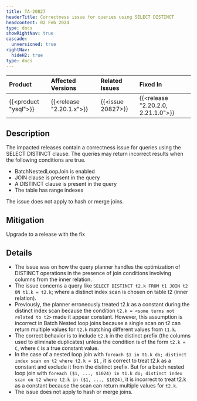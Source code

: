 ```yaml
---
title: TA-20827
headerTitle: Correctness issue for queries using SELECT DISTINCT
headcontent: 02 Feb 2024
type: docs
showRightNav: true
cascade:
  unversioned: true
rightNav:
  hideH2: true
type: docs
---
```


|          Product           |  Affected Versions  |  Related Issues   | Fixed In |
| :------------------------- | :------------------ | :---------------- | :------- |
| {{<product "ysql">}}       | {{<release "2.20.1.x">}} | {{<issue 20827>}} | {{<release "2.20.2.0, 2.21.1.0">}}      |

## Description

The impacted releases contain a correctness issue for queries using the SELECT DISTINCT clause. The queries may return incorrect results when the following conditions are true.

- BatchNestedLoopJoin is enabled
- JOIN clause is present in the query
- A DISTINCT clause is present in the query
- The table has range indexes

The issue does not apply to hash or merge joins.

## Mitigation

Upgrade to a release with the fix

## Details

- The issue was on how the query planner handles the optimization of DISTINCT operations in the presence of join conditions involving columns from the inner relation.
- The issue concerns a query like `SELECT DISTINCT t2.k FROM t1 JOIN t2 ON t1.k = t2.k`; where a distinct index scan is chosen on table t2 (inner relation).
- Previously, the planner erroneously treated t2.k as a constant during the distinct index scan because the condition `t2.k = <some terms not related to t2>`  made it appear constant. However, this assumption is incorrect in Batch Nested loop joins because a single scan on t2 can return multiple values for `t2.k` matching different values from `t1.k`.
- The correct behavior is to include `t2.k` in the distinct prefix (the columns used to eliminate duplicates) unless the condition is of the form `t2.k = C`, where `C` is a true constant value.
- In the case of a nested loop join with `foreach $1 in t1.k do; distinct index scan on t2 where t2.k = $1` , it is correct to treat t2.k as a constant and exclude it from the distinct prefix. But for a batch nested loop join with `foreach ($1, ..., $1024) in t1.k do; distinct index scan on t2 where t2.k in ($1, ..., $1024)`, it is incorrect to treat t2.k as a constant because the scan can return multiple values for `t2.k`.
- The issue does not apply to hash or merge joins.
